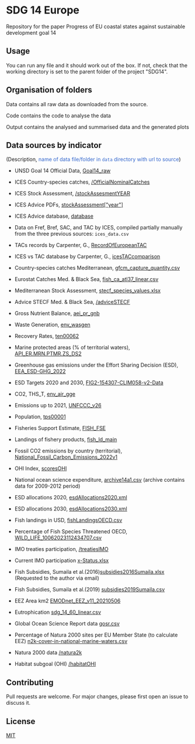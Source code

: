 # SDG 14 Europe

Repository for the paper Progress of EU coastal states against sustainable development goal 14

## Usage

You can run any file and it should work out of the box. If not, check that the working directory is set to the parent folder of the project "SDG14".

## Organisation of folders

Data contains all raw data as downloaded from the source.

Code contains the code to analyse the data

Output contains the analysed and summarised data and the generated plots

## Data sources by indicator

(Description, <span style="color:#3366CC">name of data file/folder in `data` directory with url to source</span>)

- UNSD Goal 14 Official Data, [Goal14_raw](https://unstats.un.org/sdgs/dataportal/database)

- ICES Country-species catches, [/OfficialNominalCatches](https://www.ices.dk/data/dataset-collections/Pages/Fish-catch-and-stock-assessment.aspx)

- ICES Stock Assessment, [/stockAssesmentYEAR](https://standardgraphs.ices.dk/stockList.aspx)

- ICES Advice PDFs, [stockAssessment["year"]](https://www.ices.dk/advice/Pages/Latest-Advice.aspx)

- ICES Advice database, [database](https://asd.ices.dk/AdviceList)

- Data on Fref, Bref, SAC, and TAC by ICES, compiled partially manually from the three previous sources: `ices_data.csv`

- TACs records by Carpenter, G., [RecordOfEuropeanTAC](https://griffincarpenter.org/reports/european-fishing-quotas-2001-2021/)

- ICES vs TAC database by Carpenter, G., [icesTACcomparison](https://neweconomics.org/campaigns/landing-the-blame)

- Country-species catches Mediterranean, [gfcm_capture_quantity.csv](https://www.fao.org/fishery/statistics-query/en/gfcm_capture/gfcm_capture_quantity)

- Eurostat Catches Med. & Black Sea, [fish_ca_atl37_linear.csv](https://ec.europa.eu/eurostat/databrowser/view/FISH_CA_ATL37/)

- Mediterranean Stock Assessment, [stecf_species_values.xlsx](https://stecf.jrc.ec.europa.eu/dd/medbs/stockassessment)

- Advice STECF Med. & Black Sea, [/adviceSTECF](https://stecf.jrc.ec.europa.eu/reports/medbs)

- Gross Nutrient Balance, [aei_pr_gnb](https://ec.europa.eu/eurostat/databrowser/view/AEI_PR_GNB__custom_153613/)

- Waste Generation, [env_wasgen](https://ec.europa.eu/eurostat/databrowser/view/ENV_WASGEN/)

- Recovery Rates, [ten00062](https://ec.europa.eu/eurostat/databrowser/view/ten00062/default/table?lang=en)

- Marine protected areas (% of territorial waters), [API_ER.MRN.PTMR.ZS_DS2](https://data.worldbank.org/indicator/ER.MRN.PTMR.ZS)

- Greenhouse gas emissions under the Effort Sharing Decision (ESD), [EEA_ESD-GHG_2022](https://www.eea.europa.eu/data-and-maps/data/esd-4)

- ESD Targets 2020 and 2030, [FIG2-154307-CLIM058-v2-Data](https://www.eea.europa.eu/data-and-maps/figures/national-progress-towards-greenhouse-gas)

- CO2, THS_T, [env_air_gge](https://ec.europa.eu/eurostat/databrowser/view/ENV_AIR_GGE/)

- Emissions up to 2021, [UNFCCC_v26](https://www.eea.europa.eu/en/datahub/datahubitem-view/3b7fe76c-524a-439a-bfd2-a6e4046302a2)

- Population, [tps00001](https://ec.europa.eu/eurostat/databrowser/view/tps00001/)

- Fisheries Support Estimate, [FISH_FSE](https://stats.oecd.org/Index.aspx?DataSetCode=FISH_FSE)

- Landings of fishery products, [fish_ld_main](https://ec.europa.eu/eurostat/databrowser/view/FISH_LD_MAIN/)

- Fossil CO2 emissions by country (territorial), [National_Fossil_Carbon_Emissions_2022v1](https://globalcarbonbudget.org/carbonbudget/)

- OHI Index, [scoresOHI](https://oceanhealthindex.org/global-scores/data-download/)

- National ocean science expenditure, [archive14a1.csv](https://unstats.un.org/sdgs/indicators/database/archive) (archive contains data for 2009-2012 period)

- ESD allocations 2020, [esdAllocations2020.xml](https://ec.europa.eu/clima/ets/esdAllocations.do?languageCode=en&esdRegistry=-1&esdYear=&search=Search&currentSortSettings=)

- ESD allocations 2030, [esdAllocations2030.xml](https://eur-lex.europa.eu/legal-content/EN/TXT/HTML/?uri=CELEX:32020D2126)

- Fish landings in USD, [fishLandingsOECD.csv](https://data.oecd.org/fish/fish-landings.htm)

- Percentage of Fish Species Threatened OECD, [WILD_LIFE_10062023112434707.csv](https://stats.oecd.org/Index.aspx?DataSetCode=WILD_LIFE#)

- IMO treaties participation, [/treatiesIMO](https://gisis.imo.org/Public/ST/Ratification.aspx?)

- Current IMO participation [x-Status.xlsx](https://www.imo.org/en/About/Conventions/Pages/StatusOfConventions.aspx)

- Fish Subsidies, Sumaila et al.(2016)[subsidies2016Sumaila.xlsx](https://www.sciencedirect.com/science/article/abs/pii/S0308597X16000026#bib4) (Requested to the author via email)

- Fish Subsidies, Sumaila et al.(2019) [subsidies2019Sumaila.csv](https://www.sciencedirect.com/science/article/pii/S2352340919310613)

- EEZ Area km2 [EMODnet_EEZ_v11_20210506](https://emodnet.ec.europa.eu/geonetwork/srv/eng/catalog.search#/metadata/d4a3fede-b0aa-485e-b4b2-77e8e3801fd0)

- Eutrophication [sdg_14_60_linear.csv](https://ec.europa.eu/eurostat/databrowser/view/sdg_14_60/default/table?lang=en)

- Global Ocean Science Report data [gosr.csv](https://gosr.ioc-unesco.org/data)

- Percentage of  Natura 2000 sites per EU Member State (to calculate EEZ) [n2k-cover-in-national-marine-waters.csv](https://www.eea.europa.eu/data-and-maps/daviz/n2k-cover-in-national-marine-waters/#tab-chart_2)

- Natura 2000 data [/natura2k](https://www.eea.europa.eu/data-and-maps/dashboards/natura-2000-barometer)

- Habitat subgoal (OHI) [/habitatOHI](https://github.com/OHI-Science/ohi-global/tree/draft/yearly_results/global2022/Results/data)

## Contributing

Pull requests are welcome. For major changes, please first open an issue
to discuss it.

## License

[MIT](https://choosealicense.com/licenses/mit/)
